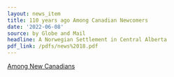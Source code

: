 ```yaml
---
layout: news_item
title: 110 years ago Among Canadian Newcomers
date: '2022-06-08'
source: by Globe and Mail
headline: A Norwegian Settlement in Central Alberta
pdf_link: /pdfs/news%2018.pdf
---
```


[Among New Canadians](/pdfs/news%2018.pdf)